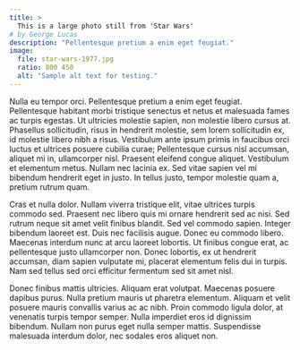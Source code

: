 ```yaml
---
title: >
  This is a large photo still from 'Star Wars'
# by George Lucas
description: "Pellentesque pretium a enim eget feugiat."
image: 
  file: star-wars-1977.jpg
  ratio: 800 450
  alt: "Sample alt text for testing."
---
```

Nulla eu tempor orci. Pellentesque pretium a enim eget feugiat. Pellentesque habitant morbi tristique senectus et netus et malesuada fames ac turpis egestas. Ut ultricies molestie sapien, non molestie libero cursus at. Phasellus sollicitudin, risus in hendrerit molestie, sem lorem sollicitudin ex, id molestie libero nibh a risus.<!--more--> Vestibulum ante ipsum primis in faucibus orci luctus et ultrices posuere cubilia curae; Pellentesque cursus nisl accumsan, aliquet mi in, ullamcorper nisl. Praesent eleifend congue aliquet. Vestibulum et elementum metus. Nullam nec lacinia ex. Sed vitae sapien vel mi bibendum hendrerit eget in justo. In tellus justo, tempor molestie quam a, pretium rutrum quam.

Cras et nulla dolor. Nullam viverra tristique elit, vitae ultrices turpis commodo sed. Praesent nec libero quis mi ornare hendrerit sed ac nisi. Sed rutrum neque sit amet velit finibus blandit. Sed vel commodo sapien. Integer bibendum laoreet est. Duis nec facilisis augue. Donec eu commodo libero. Maecenas interdum nunc at arcu laoreet lobortis. Ut finibus congue erat, ac pellentesque justo ullamcorper non. Donec lobortis, ex ut hendrerit accumsan, diam sapien vulputate mi, placerat elementum felis dui in turpis. Nam sed tellus sed orci efficitur fermentum sed sit amet nisl.

Donec finibus mattis ultricies. Aliquam erat volutpat. Maecenas posuere dapibus purus. Nulla pretium mauris ut pharetra elementum. Aliquam et velit posuere mauris convallis varius ac ac nibh. Proin commodo ligula dolor, at venenatis turpis tempor semper. Nulla imperdiet eros id dignissim bibendum. Nullam non purus eget nulla semper mattis. Suspendisse malesuada interdum dolor, nec sodales eros aliquet non.
